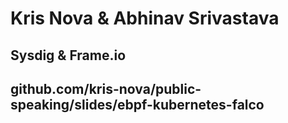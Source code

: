 # Kris Nova & Abhinav Srivastava
## Sysdig & Frame.io 
## github.com/kris-nova/public-speaking/slides/ebpf-kubernetes-falco

